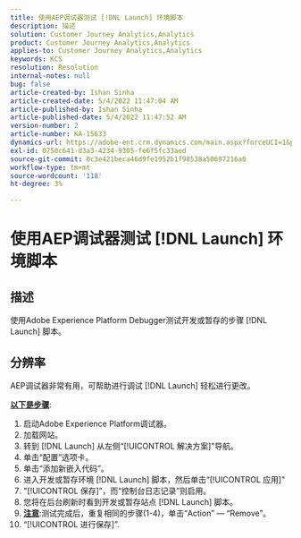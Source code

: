 ```yaml
---
title: 使用AEP调试器测试 [!DNL Launch] 环境脚本
description: 描述
solution: Customer Journey Analytics,Analytics
product: Customer Journey Analytics,Analytics
applies-to: Customer Journey Analytics,Analytics
keywords: KCS
resolution: Resolution
internal-notes: null
bug: false
article-created-by: Ishan Sinha
article-created-date: 5/4/2022 11:47:04 AM
article-published-by: Ishan Sinha
article-published-date: 5/4/2022 11:47:52 AM
version-number: 2
article-number: KA-15633
dynamics-url: https://adobe-ent.crm.dynamics.com/main.aspx?forceUCI=1&pagetype=entityrecord&etn=knowledgearticle&id=753eede9-9fcb-ec11-a7b5-6045bd00db25
exl-id: 0750c641-d3a3-4234-9305-fe6f5fc33aed
source-git-commit: 0c3e421beca46d9fe1952b1f98538a50697216a0
workflow-type: tm+mt
source-wordcount: '118'
ht-degree: 3%

---
```


# 使用AEP调试器测试 [!DNL Launch] 环境脚本

## 描述


使用Adobe Experience Platform Debugger测试开发或暂存的步骤 [!DNL Launch] 脚本。


## 分辨率


AEP调试器非常有用，可帮助进行调试 [!DNL Launch] 轻松进行更改。

<b><u>以下是步骤</u></b>:

1. 启动Adobe Experience Platform调试器。
2. 加载网站。
3. 转到 [!DNL Launch] 从左侧“[!UICONTROL 解决方案]&quot;导航。
4. 单击“配置”选项卡。
5. 单击“添加新嵌入代码”。
6. 进入开发或暂存环境 [!DNL Launch] 脚本，然后单击“[!UICONTROL 应用]&quot;
7. &quot;[!UICONTROL 保存]”，而“控制台日志记录”则启用。
8. 您将在后台刷新时看到开发或暂存站点 [!DNL Launch] 脚本。
9. <b><u>注意</u></b>:测试完成后，重复相同的步骤(1-4)，单击“Action” — “Remove”。
10. “[!UICONTROL 进行保存]”.
